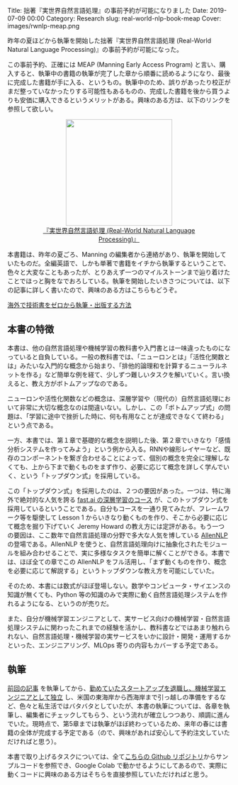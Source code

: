 Title: 拙著『実世界自然言語処理』の事前予約が可能になりました 
Date: 2019-07-09 00:00
Category: Research
slug: real-world-nlp-book-meap
Cover: images/rwnlp-meap.png

昨年の夏ほどから執筆を開始した拙著『実世界自然言語処理 (Real-World Natural Language Processing)』の事前予約が可能になった。

この事前予約、正確には MEAP (Manning Early Access Program) と言い、購入すると、執筆中の書籍の執筆が完了した章から順番に読めるようになり、最後に完成した書籍が手に入る、というもの。執筆中のため、誤りがあったり校正がまだ整っていなかったりする可能性もあるものの、完成した書籍を後から買うよりも安価に購入できるというメリットがある。興味のある方は、以下のリンクを参照して欲しい。

<figure style="text-align: center">
    <a href="https://www.manning.com/books/real-world-natural-language-processing">
	<img src="images/rwnlp-meap.png" style="width: 240px;"/>
	<figcaption>『実世界自然言語処理 (Real-World Natural Language Processing)』</figcaption>
    </a>
</figure>

本書籍は、昨年の夏ごろ、Manning の編集者から連絡があり、執筆を開始していたものだ。全編英語で、しかも単著で書籍をイチから執筆するということで、色々と大変なこともあったが、とりあえず一つのマイルストーンまで辿り着けたことでほっと胸をなでおろしている。執筆を開始したいきさつについては、以下の記事に詳しく書いたので、興味のある方はこちらもどうぞ。

[海外で技術書をゼロから執筆・出版する方法](http://masatohagiwara.net/blog/publishing-a-technical-book-overseas.html)

## 本書の特徴

本書は、他の自然言語処理や機械学習の教科書や入門書とは一味違ったものになっていると自負している。一般の教科書では、「ニューロンとは」「活性化関数とは」みたいな入門的な概念から始まり、「排他的論理和を計算するニューラルネットを作る」など簡単な例を経て、少しずつ難しいタスクを解いていく。言い換えると、教え方がボトムアップなのである。

ニューロンや活性化関数などの概念は、深層学習や（現代の）自然言語処理において非常に大切な概念なのは間違いない。しかし、この「ボトムアップ式」の問題は、「学習に途中で挫折した時に、何も有用なことが達成できなくて終わる」という点である。

一方、本書では、第１章で基礎的な概念を説明した後、第２章でいきなり「感情分析システムを作ってみよう」という例から入る。RNNや線形レイヤーなど、既存のコンポーネントを繋ぎ合わせることによって、個別の概念を完全に理解しなくても、上から下まで動くものをまず作り、必要に応じて概念を詳しく学んでいく、という「トップダウン式」を採用している。

この「トップダウン式」を採用したのは、２つの要因があった。一つは、特に海外で絶対的な人気を誇る [fast.ai の深層学習のコース](https://course.fast.ai/) が、このトップダウン式を採用しているということである。自分もコースを一通り見てみたが、フレームワーク等を駆使して Lesson 1 からいきなり動くものを作り、そこから必要に応じて概念を掘り下げていく Jeremy Howard の教え方には定評がある。もう一つの要因は、ここ数年で自然言語処理の分野で多大な人気を博している [AllenNLP](https://allennlp.org/) の登場である。AllenNLP を使うと、自然言語処理向けに抽象化されたモジュールを組み合わせることで、実に多様なタスクを簡単に解くことができる。本書では、ほぼ全ての章でこの AllenNLP をフル活用し、「まず動くものを作り、概念を必要に応じて解説する」というトップダウンな教え方を可能にしていた。

そのため、本書には数式がほぼ登場しない。数学やコンピュータ・サイエンスの知識が無くても、Python 等の知識のみで実際に動く自然言語処理システムを作れるようになる、というのが売りだ。

また、自分が機械学習エンジニアとして、実サービス向けの機械学習・自然言語処理システムに関わったこれまでの経験を活かし、教科書などではあまり触れられない、自然言語処理・機械学習の実サービスをいかに設計・開発・運用するかといった、エンジニアリング、MLOps 寄りの内容もカバーする予定である。

## 執筆

[前回の記事](http://masatohagiwara.net/blog/publishing-a-technical-book-overseas.html) を執筆してから、[勤めていたスタートアップを退職し、機械学習エンジニアとして独立](http://masatohagiwara.net/blog/leaving-startup-and-becoming-independent.html) し、米国の東海岸から西海岸まで引っ越しの準備をするなど、色々と私生活ではバタバタとしていたが、本書の執筆については、各章を執筆し、編集者にチェックしてもらう、という流れが確立しつつあり、順調に進んでいた。現時点で、第5章までは執筆がほぼ終わっているため、来年の春には書籍の全体が完成する予定である（ので、興味があれば安心して予約注文していただければと思う）。

本書で取り上げるタスクについては、全て[こちらの Github リポジトリ](https://github.com/mhagiwara/realworldnlp)からサンプルコードを参照でき、Google Colab で動かせるようにしてあるので、実際に動くコードに興味のある方はそちらを直接参照していただければと思う。
